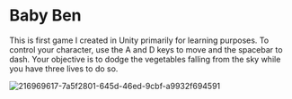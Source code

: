 # Baby Ben
This is first game I created in Unity primarily for learning purposes. To control your character, use the A and D keys to move and the spacebar to dash. Your objective is to dodge the vegetables falling from the sky while you have three lives to do so.

![216969617-7a5f2801-645d-46ed-9cbf-a9932f694591](https://user-images.githubusercontent.com/124585244/216977579-148ec370-1fef-4434-a339-d59560beba13.png)
